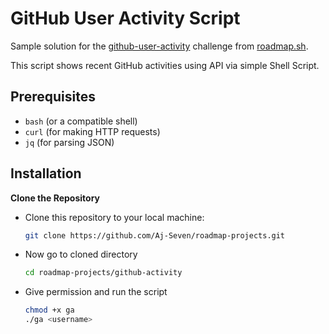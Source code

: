 # GitHub User Activity Script

Sample solution for the [github-user-activity](https://roadmap.sh/projects/github-user-activity) challenge from [roadmap.sh](https://roadmap.sh/).

This script shows recent GitHub activities using API via simple Shell Script.

## Prerequisites

- `bash` (or a compatible shell)
- `curl` (for making HTTP requests)
- `jq` (for parsing JSON)

## Installation

**Clone the Repository**

- Clone this repository to your local machine:

   ```bash
   git clone https://github.com/Aj-Seven/roadmap-projects.git
   ```
- Now go to cloned directory
   ```bash
   cd roadmap-projects/github-activity
   ```
- Give permission and run the script
   ```bash
   chmod +x ga
   ./ga <username>
   ```
